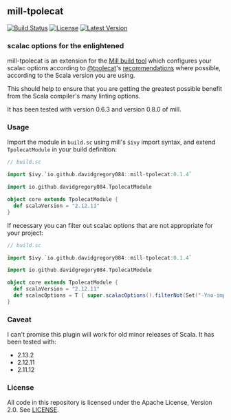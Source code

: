 ## mill-tpolecat

[![Build Status](https://api.travis-ci.org/DavidGregory084/mill-tpolecat.svg)](https://travis-ci.org/DavidGregory084/mill-tpolecat)
[![License](https://img.shields.io/github/license/DavidGregory084/mill-tpolecat.svg)](https://opensource.org/licenses/Apache-2.0)
[![Latest Version](https://img.shields.io/maven-central/v/io.github.davidgregory084/mill-tpolecat_2.12.svg)](http://search.maven.org/#search%7Cga%7C1%7Cg%3A%22io.github.davidgregory084%22%20AND%20a%3A%22mill-tpolecat_2.12%22)

### scalac options for the enlightened

mill-tpolecat is an extension for the [Mill build tool](https://github.com/lihaoyi/mill/) which configures your scalac options according to [@tpolecat](https://github.com/tpolecat)'s [recommendations](https://tpolecat.github.io/2017/04/25/scalac-flags.html) where possible, according to the Scala version you are using.

This should help to ensure that you are getting the greatest possible benefit from the Scala compiler's many linting options.

It has been tested with version 0.6.3 and version 0.8.0 of mill.

### Usage

Import the module in `build.sc` using mill's `$ivy` import syntax, and extend `TpolecatModule` in your build definition:

```scala
// build.sc

import $ivy.`io.github.davidgregory084::mill-tpolecat:0.1.4`

import io.github.davidgregory084.TpolecatModule

object core extends TpolecatModule {
  def scalaVersion = "2.12.11"
}
```

If necessary you can filter out scalac options that are not appropriate for your project:

```scala
// build.sc

import $ivy.`io.github.davidgregory084::mill-tpolecat:0.1.4`

import io.github.davidgregory084.TpolecatModule

object core extends TpolecatModule {
  def scalaVersion = "2.12.11"
  def scalacOptions = T { super.scalacOptions().filterNot(Set("-Yno-imports")) }
}
```

### Caveat

I can't promise this plugin will work for old minor releases of Scala. It has been tested with:

* 2.13.2
* 2.12.11
* 2.11.12

### License

All code in this repository is licensed under the Apache License, Version 2.0.  See [LICENSE](./LICENSE).
